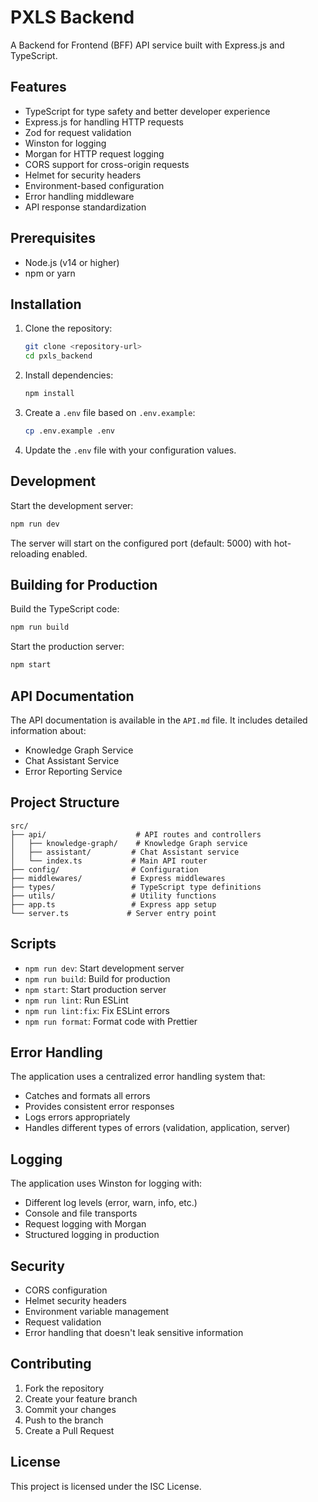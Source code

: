 # PXLS Backend

A Backend for Frontend (BFF) API service built with Express.js and TypeScript.

## Features

- TypeScript for type safety and better developer experience
- Express.js for handling HTTP requests
- Zod for request validation
- Winston for logging
- Morgan for HTTP request logging
- CORS support for cross-origin requests
- Helmet for security headers
- Environment-based configuration
- Error handling middleware
- API response standardization

## Prerequisites

- Node.js (v14 or higher)
- npm or yarn

## Installation

1. Clone the repository:
   ```bash
   git clone <repository-url>
   cd pxls_backend
   ```

2. Install dependencies:
   ```bash
   npm install
   ```

3. Create a `.env` file based on `.env.example`:
   ```bash
   cp .env.example .env
   ```

4. Update the `.env` file with your configuration values.

## Development

Start the development server:
```bash
npm run dev
```

The server will start on the configured port (default: 5000) with hot-reloading enabled.

## Building for Production

Build the TypeScript code:
```bash
npm run build
```

Start the production server:
```bash
npm start
```

## API Documentation

The API documentation is available in the `API.md` file. It includes detailed information about:

- Knowledge Graph Service
- Chat Assistant Service
- Error Reporting Service

## Project Structure

```
src/
├── api/                    # API routes and controllers
│   ├── knowledge-graph/    # Knowledge Graph service
│   ├── assistant/         # Chat Assistant service
│   └── index.ts           # Main API router
├── config/                # Configuration
├── middlewares/           # Express middlewares
├── types/                 # TypeScript type definitions
├── utils/                 # Utility functions
├── app.ts                 # Express app setup
└── server.ts             # Server entry point
```

## Scripts

- `npm run dev`: Start development server
- `npm run build`: Build for production
- `npm start`: Start production server
- `npm run lint`: Run ESLint
- `npm run lint:fix`: Fix ESLint errors
- `npm run format`: Format code with Prettier

## Error Handling

The application uses a centralized error handling system that:

- Catches and formats all errors
- Provides consistent error responses
- Logs errors appropriately
- Handles different types of errors (validation, application, server)

## Logging

The application uses Winston for logging with:

- Different log levels (error, warn, info, etc.)
- Console and file transports
- Request logging with Morgan
- Structured logging in production

## Security

- CORS configuration
- Helmet security headers
- Environment variable management
- Request validation
- Error handling that doesn't leak sensitive information

## Contributing

1. Fork the repository
2. Create your feature branch
3. Commit your changes
4. Push to the branch
5. Create a Pull Request

## License

This project is licensed under the ISC License.
